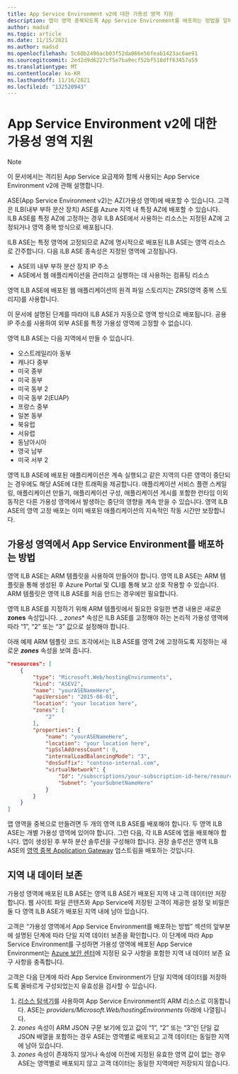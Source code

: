 ```yaml
---
title: App Service Environment v2에 대한 가용성 영역 지원
description: 앱이 영역 중복되도록 App Service Environment를 배포하는 방법을 알아봅니다.
author: madsd
ms.topic: article
ms.date: 11/15/2021
ms.author: madsd
ms.openlocfilehash: 5c60b2496acb03f52da066e56feab1423ac6ae91
ms.sourcegitcommit: 2ed2d9d6227cf5e7ba9ecf52bf518dff63457a59
ms.translationtype: MT
ms.contentlocale: ko-KR
ms.lasthandoff: 11/16/2021
ms.locfileid: "132520943"
---
```

# <a name="availability-zone-support-for-app-service-environment-v2"></a>App Service Environment v2에 대한 가용성 영역 지원

> [!NOTE]
> 이 문서에서는 격리된 App Service 요금제와 함께 사용되는 App Service Environment v2에 관해 설명합니다.
> 

ASE(App Service Environment v2)는 AZ(가용성 영역)에 배포할 수 있습니다.  고객은 ILB(내부 부하 분산 장치) ASE를 Azure 지역 내 특정 AZ에 배포할 수 있습니다. ILB ASE를 특정 AZ에 고정하는 경우 ILB ASE에서 사용하는 리소스는 지정된 AZ에 고정되거나 영역 중복 방식으로 배포됩니다.  

ILB ASE는 특정 영역에 고정되므로 AZ에 명시적으로 배포된 ILB ASE는 영역 리소스로 간주합니다. 다음 ILB ASE 종속성은 지정된 영역에 고정됩니다.

- ASE의 내부 부하 분산 장치 IP 주소
- ASE에서 웹 애플리케이션을 관리하고 실행하는 데 사용하는 컴퓨팅 리소스

영역 ILB ASE에 배포된 웹 애플리케이션의 원격 파일 스토리지는 ZRS(영역 중복 스토리지)를 사용합니다.

이 문서에 설명된 단계를 따라야 ILB ASE가 자동으로 영역 방식으로 배포됩니다. 공용 IP 주소를 사용하여 외부 ASE를 특정 가용성 영역에 고정할 수 없습니다. 

영역 ILB ASE는 다음 지역에서 만들 수 있습니다.

- 오스트레일리아 동부
- 캐나다 중부
- 미국 중부
- 미국 동부
- 미국 동부 2
- 미국 동부 2(EUAP)
- 프랑스 중부 
- 일본 동부
- 북유럽
- 서유럽
- 동남아시아
- 영국 남부
- 미국 서부 2

영역 ILB ASE에 배포된 애플리케이션은 계속 실행되고 같은 지역의 다른 영역이 중단되는 경우에도 해당 ASE에 대한 트래픽을 제공합니다.  애플리케이션 서비스 플랜 스케일링, 애플리케이션 만들기, 애플리케이션 구성, 애플리케이션 게시를 포함한 런타임 이외 동작은 다른 가용성 영역에서 발생하는 중단의 영향을 계속 받을 수 있습니다. 영역 ILB ASE의 영역 고정 배포는 이미 배포된 애플리케이션의 지속적인 작동 시간만 보장합니다.

## <a name="how-to-deploy-an-app-service-environment-in-an-availability-zone"></a>가용성 영역에서 App Service Environment를 배포하는 방법

영역 ILB ASE는 ARM 템플릿을 사용하여 만들어야 합니다. 영역 ILB ASE는 ARM 템플릿을 통해 생성된 후 Azure Portal 및 CLI를 통해 보고 상호 작용할 수 있습니다.  ARM 템플릿은 영역 ILB ASE를 처음 만드는 경우에만 필요합니다.

영역 ILB ASE를 지정하기 위해 ARM 템플릿에서 필요한 유일한 변경 내용은 새로운 **zones** 속성입니다. _ *_zones_** 속성은 ILB ASE를 고정해야 하는 논리적 가용성 영역에 따라 “1”, “2” 또는 “3” 값으로 설정해야 합니다.

아래 예제 ARM 템플릿 코드 조각에서는 ILB ASE를 영역 2에 고정하도록 지정하는 새로운 ***zones*** 속성을 보여 줍니다.

```json
"resources": [
    {
        "type": "Microsoft.Web/hostingEnvironments",
        "kind": "ASEV2",
        "name": "yourASENameHere",
        "apiVersion": "2015-08-01",
        "location": "your location here",
        "zones": [
            "2"
        ],
        "properties": {
            "name": "yourASENameHere",
            "location": "your location here",
            "ipSslAddressCount": 0,
            "internalLoadBalancingMode": "3",
            "dnsSuffix": "contoso-internal.com",
            "virtualNetwork": {
                "Id": "/subscriptions/your-subscription-id-here/resourceGroups/your-resource-group-here/providers/Microsoft.Network/virtualNetworks/your-vnet-name-here",
                "Subnet": "yourSubnetNameHere"
            }
        }
    }
]
```

앱 영역을 중복으로 만들려면 두 개의 영역 ILB ASE를 배포해야 합니다. 두 영역 ILB ASE는 개별 가용성 영역에 있어야 합니다. 그런 다음, 각 ILB ASE에 앱을 배포해야 합니다. 앱이 생성된 후 부하 분산 솔루션을 구성해야 합니다. 권장 솔루션은 영역 ILB ASE의 [영역 중복 Application Gateway](../../application-gateway/application-gateway-autoscaling-zone-redundant.md) 업스트림을 배포하는 것입니다. 

## <a name="in-region-data-residency"></a>지역 내 데이터 보존

가용성 영역에 배포된 ILB ASE는 영역 ILB ASE가 배포된 지역 내 고객 데이터만 저장합니다. 웹 사이트 파일 콘텐츠와 App Service에 저장된 고객이 제공한 설정 및 비밀은 둘 다 영역 ILB ASE가 배포된 지역 내에 남아 있습니다.

고객은 “가용성 영역에서 App Service Environment를 배포하는 방법” 섹션의 앞부분에 설명된 단계에 따라 단일 지역 데이터 보존을 확인합니다. 이 단계에 따라 App Service Environment를 구성하면 가용성 영역에 배포된 App Service Environment는 [Azure 보안 센터](https://azuredatacentermap.azurewebsites.net/)에 지정된 요구 사항을 포함한 지역 내 데이터 보존 요구 사항을 충족합니다.

고객은 다음 단계에 따라 App Service Environment가 단일 지역에 데이터를 저장하도록 올바르게 구성되었는지 유효성을 검사할 수 있습니다. 

1. [리소스 탐색기](https://resources.azure.com)를 사용하여 App Service Environment의 ARM 리소스로 이동합니다.  ASE는 *providers/Microsoft.Web/hostingEnvironments* 아래에 나열됩니다.
2. *zones* 속성이 ARM JSON 구문 보기에 있고 값이 “1”, “2” 또는 “3”인 단일 값 JSON 배열을 포함하는 경우 ASE는 영역별로 배포되고 고객 데이터는 동일한 지역에 남아 있습니다.
2. *zones* 속성이 존재하지 않거나 속성에 이전에 지정된 유효한 영역 값이 없는 경우 ASE는 영역별로 배포되지 않고 고객 데이터는 동일한 지역에만 저장되지 않습니다.
